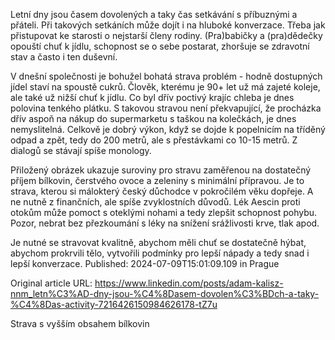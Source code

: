 Letní dny jsou časem dovolených a taky čas setkávání s příbuznými a přáteli. Při takových setkáních může dojít i na hluboké konverzace. Třeba jak přistupovat ke starosti o nejstarší členy rodiny. (Pra)babičky a (pra)dědečky opouští chuť k jídlu, schopnost se o sebe postarat, zhoršuje se zdravotní stav a často i ten duševní.


V dnešní společnosti je bohužel bohatá strava problém - hodně dostupných jídel staví na spoustě cukrů. Člověk, kterému je 90+ let už má zajeté koleje, ale také už nižší chuť k jídlu. Co byl dřív poctivý krajíc chleba je dnes polovina tenkého plátku. S takovou stravou není překvapující, že procházka dřív aspoň na nákup do supermarketu s taškou na kolečkách, je dnes nemyslitelná. Celkově je dobrý výkon, když se dojde k popelnicím na tříděný odpad a zpět, tedy do 200 metrů, ale s přestávkami co 10-15 metrů. Z dialogů se stávají spíše monology.


Přiložený obrázek ukazuje suroviny pro stravu zaměřenou na dostatečný příjem bílkovin, čerstvého ovoce a zeleniny s minimální přípravou. Je to strava, kterou si málokterý český důchodce v pokročilém věku dopřeje. A ne nutně z finančních, ale spíše zvyklostních důvodů. Lék Aescin proti otokům může pomoct s oteklými nohami a tedy zlepšit schopnost pohybu. Pozor, nebrat bez přezkoumání s léky na snížení srážlivosti krve, tlak apod.


Je nutné se stravovat kvalitně, abychom měli chuť se dostatečně hýbat, abychom prokrvili tělo, vytvořili podmínky pro lepší nápady a tedy snad i lepší konverzace.
Published: 2024-07-09T15:01:09.109 in Prague

Original article URL: https://www.linkedin.com/posts/adam-kalisz-nnm_letn%C3%AD-dny-jsou-%C4%8Dasem-dovolen%C3%BDch-a-taky-%C4%8Das-activity-7216426150984626178-tZ7u

Strava s vyšším obsahem bílkovin